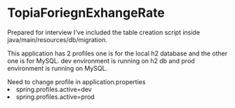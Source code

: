 # TopiaForiegnExhangeRate
Prepared for interview
I've included the table creation script inside java/main/resources/db/migration.
<p>This application has 2 profiles one is for the local h2 database and the other one is for MySQL.
dev environment is running on h2 db and prod environment is running on MySQL.</p>
Need to change profile in application.properties 
<li>spring.profiles.active=dev</li>
<li>spring.profiles.active=prod</li>
